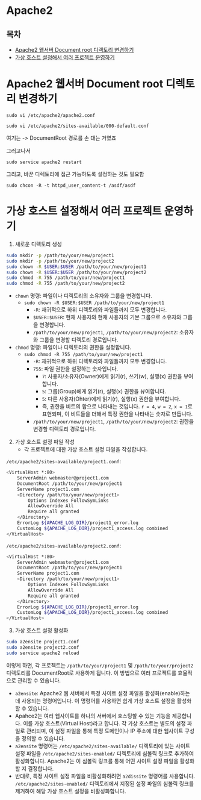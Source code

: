 # Apache2

## 목차

- [Apache2 웹서버 Document root 디렉토리 변경하기](#apache2-웹서버-document-root-디렉토리-변경하기)
- [가상 호스트 설정해서 여러 프로젝트 운영하기](#가상-호스트-설정해서-여러-프로젝트-운영하기)

# Apache2 웹서버 Document root 디렉토리 변경하기

```shell
sudo vi /etc/apache2/apache2.conf
```

```shell
sudo vi /etc/apache2/sites-available/000-default.conf
```

여기는 -> DocumentRoot 경로를 손 대는 거였죠

그러고나서

```shell
sudo service apache2 restart
```

그리고, 바꾼 디렉토리에 접근 가능하도록 설정하는 것도 필요함

```shell
sudo chcon -R -t httpd_user_content-t /asdf/asdf
```

# 가상 호스트 설정해서 여러 프로젝트 운영하기

1. 새로운 디렉토리 생성
```bash
sudo mkdir -p /path/to/your/new/project1
sudo mkdir -p /path/to/your/new/project2
sudo chown -R $USER:$USER /path/to/your/new/project1
sudo chown -R $USER:$USER /path/to/your/new/project2
sudo chmod -R 755 /path/to/your/new/project1
sudo chmod -R 755 /path/to/your/new/project2
```

- `chown` 명령: 파일이나 디렉토리의 소유자와 그룹을 변경합니다.
    - `sudo chown -R $USER:$USER /path/to/your/new/project1`
        - `-R`: 재귀적으로 하위 디렉토리와 파일들까지 모두 변경합니다.
        - `$USER:$USER`: 현재 사용자와 현재 사용자의 기본 그룹으로 소유자와 그룹을 변경합니다.
        - `/path/to/your/new/project1`, `/path/to/your/new/project2`: 소유자와 그룹을 변경할 디렉토리 경로입니다.
- `chmod` 명령: 파일이나 디렉토리의 권한을 설정합니다.
    - `sudo chmod -R 755 /path/to/your/new/project1`
        - `-R`: 재귀적으로 하위 디렉토리와 파일들까지 모두 변경합니다.
        - `755`: 파일 권한을 설정하는 숫자입니다.
            - `7`: 사용자/소유자(Owner)에게 읽기(r), 쓰기(w), 실행(x) 권한을 부여합니다.
            - `5`: 그룹(Group)에게 읽기(r), 실행(x) 권한을 뷰여합니다.
            - `5`: 다른 사용자(Ohter)에게 읽기(r), 실행(x) 권한을 뷰여합니다.
            - 즉, 권한을 비트의 합으로 나타내는 것입니다. `r = 4`, `w = 2`, `x = 1`로 표현되며, 이 비트들을 더해서 특정 권한을 나타내는 숫자로 만듭니다.
        - `/path/to/your/new/project1`, `/path/to/your/new/project2`: 권한을 변경할 디렉토리 경로입니다.

2. 가상 호스트 설정 파일 작성
    - 각 프로젝트에 대한 가상 호스트 설정 파일을 작성합니다.

`/etc/apache2/sites-available/project1.conf`:
```bash
<VirtualHost *:80>
    ServerAdmin webmaster@project1.com
    DocumentRoot /path/to/your/new/project1
    ServerName project1.com
    <Directory /path/to/your/new/project1>
        Options Indexes FollowSymLinks
        AllowOverride All
        Require all granted
    </Directory>
    ErrorLog ${APACHE_LOG_DIR}/project1_error.log
    CustomLog ${APACHE_LOG_DIR}/project1_access.log combined
</VirtualHost>
```

`/etc/apache2/sites-available/project2.conf`:
```bash
<VirtualHost *:80>
    ServerAdmin webmaster@project1.com
    DocumentRoot /path/to/your/new/project1
    ServerName project1.com
    <Directory /path/to/your/new/project1>
        Options Indexes FollowSymLinks
        AllowOverride All
        Require all granted
    </Directory>
    ErrorLog ${APACHE_LOG_DIR}/project1_error.log
    CustomLog ${APACHE_LOG_DIR}/project1_access.log combined
</VirtualHost>
```

3. 가상 호스트 설정 활성화

```bash
sudo a2ensite project1.conf
sudo a2ensite project2.conf
sudo service apache2 reload
```

이렇게 하면, 각 프로젝트는 `/path/to/your/project1` 및 `/path/to/your/project2` 디렉토리를 DocumentRoot로 사용하게 됩니다. 이 방법으로 여러 프로젝트를 효율적으로 관리할 수 있습니다.

- `a2ensite`: Apache2 웹 서버에서 특정 사이트 설정 파일을 활성화(enable)하는 데 사용되는 명령어입니다. 이 명령어를 사용하면 쉽게 가상 호스트 설정을 활성화할 수 있습니다.
- Apahce2는 여러 웹사이트를 하나의 서버에서 호스팅할 수 있는 기능을 제공합니다. 이를 가상 호스트(Virtual Host)라고 합니다. 각 가상 호스트는 별도의 설정 파일로 관리되며, 이 설정 파일을 통해 특정 도메인이나 IP 주소에 대한 웹사이트 구성을 정의할 수 있습니다.
- `a2ensite` 명령어는 `/etc/apache2/sites-available/` 디렉토리에 있는 사이트 설정 파일을 `/etc/apache2/sites-enabled/` 디렉토리에 심볼릭 링크로 추가하여 활성화합니다. Apache2는 이 심볼릭 링크를 통해 어떤 사이트 설정 파일을 활성화할 지 결정합니다.
- 반대로, 특정 사이트 설정 파일을 비활성화하려면 `a2dissite` 명령어를 사용합니다. `/etc/apache2/sites-enabled/` 디렉토리에서 지정된 설정 파일의 심볼릭 링크를 제거하여 해당 가상 호스트 설정을 비활성화합니다.